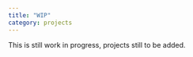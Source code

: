 ```yaml
---
title: "WIP"
category: projects
---
```


This is still work in progress, projects still to be added.
